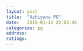 ```yaml
---
layout: post
title:  "Ashiyana PG"
date:   2015-01-12 22:02:45
categories: pg
address: 
ratings:
---
```


